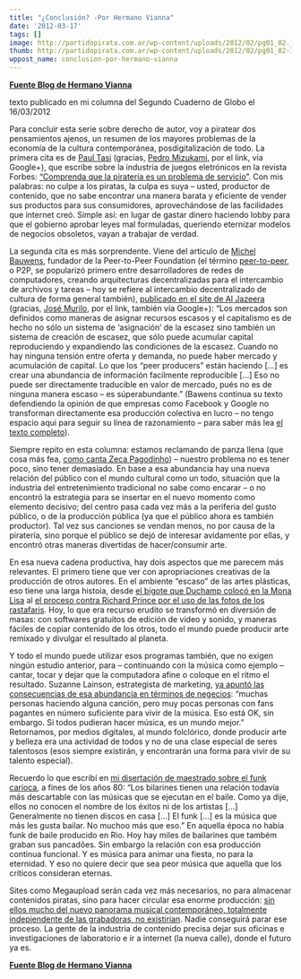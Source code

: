 ```yaml
---
title: "¿Conclusión? -Por Hermano Vianna"
date: '2012-03-17'
tags: []
image: http://partidopirata.com.ar/wp-content/uploads/2012/02/pg01_02.jpg
thumb: http://partidopirata.com.ar/wp-content/uploads/2012/02/pg01_02-150x150.jpg
wppost_name: conclusion-por-hermano-vianna
---
```


<strong><a href="https://hermanovianna.wordpress.com/2012/03/17/conclusao/" target="_blank">Fuente Blog de Hermano Vianna</a></strong>

texto publicado en mi columna del Segundo Cuaderno de Globo el 16/03/2012

Para concluir esta serie sobre derecho de autor, voy a piratear dos pensamientos ajenos, un resumen de los mayores problemas de la economía de la cultura contemporánea, posdigitalización de todo. La primera cita es de <a href="http://blogs.forbes.com/people/paultasi/" target="_blank">Paul Tasi</a> (gracias, <a href="http://direitorio.fgv.br/cts/equipe#pedro_mizukami" target="_blank">Pedro Mizukami</a>, por el link, vía Google+), que escribe sobre la industria de juegos eletrónicos en la revista Forbes: <a href="http://www.forbes.com/sites/insertcoin/2012/02/03/you-will-never-kill-piracy-and-piracy-will-never-kill-you/" target="_blank">“Comprenda que la piratería es un problema de servicio”</a>. Con mis palabras: no culpe a los piratas, la culpa es suya – usted, productor de contenido, que no sabe encontrar una manera barata y eficiente de vender sus productos para sus consumidores, aprovechándose de las facilidades que internet creó. Simple así: en lugar de gastar dinero haciendo lobby para que el gobierno aprobar leyes mal formuladas, queriendo eternizar modelos de negocios obsoletos, vayan a trabajar de verdad.

La segunda cita es más sorprendente. Viene del artículo de <a href="http://en.wikipedia.org/wiki/Michel_Bauwens" target="_blank">Michel Bauwens</a>, fundador de la Peer-to-Peer Foundation (el término <a href="http://en.wikipedia.org/wiki/Peer-to-peer" target="_blank">peer-to-peer</a>, o P2P, se popularizó primero entre desarrolladores de redes de computadores, creando arquitecturas decentralizadas para el intercambio de archivos y tareas – hoy se refiere al intercambio decentralizado de cultura de forma general también), <a href="http://www.aljazeera.com//indepth/opinion/2012/02/20122277438762233.html" target="_blank">publicado en el site de Al Jazeera</a> (gracias, <a href="http://ecodigital.blogspot.com/">José Murilo</a>, por el link, también vía Google+): “Los mercados son definidos como maneras de asignar recursos escasos y el capitalismo es de hecho no sólo un sistema de ‘asignación’ de la escasez sino también un sistema de creación de escasez, que sólo puede acumular capital reproduciendo y expandiendo las condiciones de la escasez. Cuando no hay ninguna tensión entre oferta y demanda, no puede haber mercado y acumulación de capital. Lo que los “peer producers” están haciendo [...] es crear una abundancia de información facilmente reproducible [...] Eso no puede ser directamente traducible en valor de mercado, pués no es de ninguna manera escaso – es súperabundante.” (Bawens continua su texto defendiendo la opinión de que empresas como Facebook y Google no transforman directamente esa producción colectiva en lucro – no tengo espacio aqui para seguir su línea de razonamiento – para saber más lea <a href="http://www.aljazeera.com//indepth/opinion/2012/02/20122277438762233.html" target="_blank">el texto completo</a>).

Siempre repito en esta columna: estamos reclamando de panza llena (que cosa más fea, <a href="http://www.zecapagodinho.com.br/faixa/maneiras" target="_blank">como canta Zeca Pagodinho</a>) – nuestro problema no es tener poco, sino tener demasiado. En base a esa abundancia hay una nueva relación del público con el mundo cultural como un todo, situación que la industria del entretenimiento tradicional no sabe como encarar – o no encontró la estrategia para se insertar en el nuevo momento como elemento decisivo; del centro pasa cada vez más a la periferia del gusto público, o de la producción pública (ya que el público ahora es también productor). Tal vez sus canciones se vendan menos, no por causa de la piratería, sino porque el público se dejó de interesar avidamente por ellas, y encontró otras maneras divertidas de hacer/consumir arte.

En esa nueva cadena productiva, hay dois aspectos que me parecem más relevantes. El primero tiene que ver con apropriaciones creativas de la producción de otros autores. En el ambiente “escaso” de las artes plásticas, eso tiene una larga histoia, desde <a href="http://www.marcelduchamp.net/L.H.O.O.Q.php" target="_blank">el bigote que Duchamp colocó en la Mona Lisa</a> al <a href="http://www.nytimes.com/2012/01/01/arts/design/richard-prince-lawsuit-focuses-on-limits-of-appropriation.html" target="_blank">el proceso contra Richard Prince por el uso de las fotos de los rastafaris</a>. Hoy, lo que era recurso erudito se transformó en diversión de masas: con softwares gratuitos de edición de video y sonido, y maneras fáciles de copiar contenido de los otros, todo el mundo puede producir arte remixado y divulgar el resultado al planeta.

Y todo el mundo puede utilizar esos programas también, que no exigen ningún estudio anterior, para – continuando con la música como ejemplo – cantar, tocar y dejar que la computadora afine o coloque en el ritmo el resultado. Suzanne Lainson, estrategista de marketing, <a href="http://www.hypebot.com/hypebot/2011/01/a-future-where-everyone-is-a-music-maker-interview.html" target="_blank">ya apuntó las consecuencias de esa abundancia en términos de negecios</a>: “muchas personas haciendo alguna canción, pero muy pocas personas con fans pagantes en número suficiente para vivir de la música. Eso está OK, sin embargo. Si todos pudieran hacer música, es un mundo mejor.” Retornamos, por medios digitales, al mundo folclórico, donde producir arte y belleza era una actividad de todos y no de una clase especial de seres talentosos (esos siempre existirán, y encontrarán una forma para vivir de su talento especial).

Recuerdo lo que escribí en <a href="http://www.overmundo.com.br/banco/o-baile-funk-carioca-hermano-vianna">mi disertación de maestrado sobre el funk carioca</a>, a fines de los años 80: “Los bilarines tienen una relación todavía más descartable con las músicas que se ejecutan en el baile. Como ya dije, ellos no conocen el nombre de los éxitos ni de los artistas [...] Generalmente no tienen discos en casa [...] El funk [...] es la música que más les gusta bailar. No muchoo más que eso.” En aquella época no habia funk de baile producido en Rio. Hoy hay miles de bailarines que também graban sus pancadões. Sin embargo la relación con esa producción continua funcional. Y es música para animar una fiesta, no para la eternidad. Y eso no quiere decir que sea peor música que aquella que los críticos consideran eternas.

Sites como Megaupload serán cada vez más necesarios, no para almacenar contenidos piratas, sino para hacer circular esa enorme producción: <a href="http://thephoenix.com/boston/news/133447-mega-up-yours/" target="_blank">sin ellos mucho del nuevo panorama musical contemporáneo, totalmente indepiendente de las grabadoras, no existirían</a>. Nadie conseguirá parar ese proceso. La gente de la industria de contenido precisa dejar sus oficinas e investigaciones de laboratorio e ir a internet (la nueva calle), donde el futuro ya es.

<strong><a href="https://hermanovianna.wordpress.com/2012/03/17/conclusao/" target="_blank">Fuente Blog de Hermano Vianna</a></strong>

